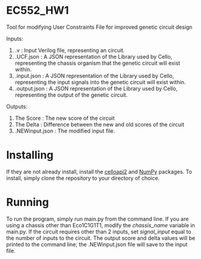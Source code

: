 # EC552_HW1

Tool for modifying User Constraints File for improved genetic circuit design

Inputs:
1. .v : Input Verilog file, representing an circuit.
2. .UCF.json : A JSON representation of the Library used by Cello, representing the chassis organism that the genetic circuit will exist within.
3. .input.json : A JSON representation of the Library used by Cello, representing the input signals into the genetic circuit will exist within.
4. .output.json : A JSON representation of the Library used by Cello, representing the output of the genetic circuit.

Outputs:
1. The Score : The new score of the circuit
2. The Delta : Difference between the new and old scores of the circuit
3. .NEWinput.json : The modified input file.

# Installing

If they are not already install, install the [celloapi2](https://github.com/CIDARLAB/celloapi2) and [NumPy](https://numpy.org/) packages.
To install, simply clone the repository to your directory of choice. 

# Running
To run the program, simply run main.py from the command line.
If you are using a chassis other than Eco1C1G1T1, modify the *chassis_name* variable in main.py.
If the circuit requires other than 2 inputs, set *signal_input* equal to the number of inputs to the circuit.
The output score and delta values will be printed to the command line; the .NEWinput.json file will save to the input file.
